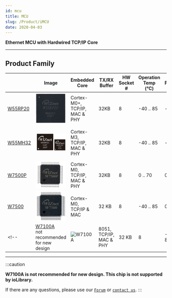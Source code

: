 ```yaml
---
id: mcu
title: MCU
slug: /Product/iMCU
date: 2020-04-03
---
```

**Ethernet MCU with Hardwired TCP/IP Core**


-----

## Product Family

<!--

  - [W55MH32](W55MH32/Overview.md): ARM Cortex-M3, 1024KB Flash,
    Hardwired TCP/IP, 802.3 Ethernet MAC
  - [W7500](W7500/Overview.md): ARM Cortex-M0, 128KB Flash,
    Hardwired TCP/IP, 802.3 Ethernet MAC
  - [W7500P](W7500P/Overview.md): ARM Cortex-M0, 128KB Flash,
    Hardwired TCP/IP, 802.3 Ethernet MAC w/ **PHY**
  - [W7100A](W7100/W7100A.md): 80c51
    compatible core, 64KB Flash, Hardwired TCP/IP, MAC w/ **PHY**
-->

| | **Image** | **Embedded Core** | **TX/RX Buffer** | **HW Socket #** | **Operation Temp (℃)** | **Process** | **Package & Size** | 
| ----- | ---- | ----- | ----- | ----- | ----- | ----- | ----- | 
| [W55RP20](W55RP20/Overview.mdx) | ![W55RP20](/img/products/w55rp20/W55RP20_Chip.jpg) | Cortex-M0+, TCP/IP, MAC & PHY | 32KB | 8 | -40 .. 85 | - | - |
| [W55MH32](W55MH32/Overview.md) | ![W55MH32](/img/products/W55MH32/new_W55MH32.png) | Cortex-M3, TCP/IP, MAC & PHY | 32KB | 8 | -40 .. 85 | - | 100LQFP : 14 x 14 (mm) <br />64QFN : 10 x 10 (mm) |
| [W7500P](W7500P/Overview.md) | ![W7500P](/img/products/w7500p/20150908_171109.png) | Cortex-M0, TCP/IP, MAC & PHY | 32KB | 8 | 0 .. 70 | 0.13µm | 64 TQFP : 7x7 (mm) | 
| [W7500](W7500/Overview.md) | ![W7500](/img/products/w7500/w7500_chip.png) | Cortex-M0, TCP/IP & MAC | 32 KB | 8 | -40 .. 85 | 0.13µm | 64 TQFP : 7x7 (mm) | 
<!-- | [W7100A](W7100/W7100A.md)<br />not recommended for new design | ![W7100A](/img/products/w7100a/W7100A.png) | 8051, TCP/IP, MAC & PHY | 32 KB | 8 | -40 .. 85 | 0.18µm | 100LQFP : 14 x 14 (mm) <br />64QFN : 10 x 10 (mm) |  -->
-----
:::caution
<!-- 수정예정 -->
**W7100A is not recommended for new design. This chip is not supported by ioLibrary.**

If there are any questions, please use our [`Forum`](https://maker.wiznet.io/forum) or [`contact us`](https://www.wiznet.io/inqueries/).
:::